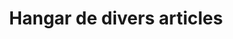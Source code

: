 ---
title: "Hangar de divers articles"
url: /nzerekore/hangar-de-divers-articles/
shop: commodité
---